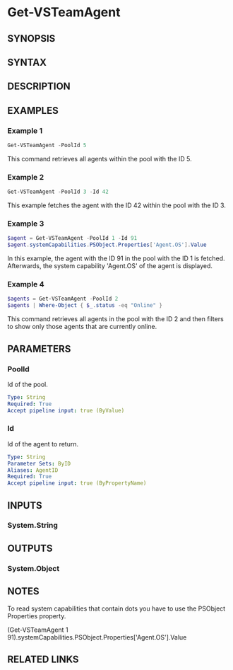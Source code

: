 <!-- #include "./common/header.md" -->

# Get-VSTeamAgent

## SYNOPSIS

<!-- #include "./synopsis/Get-VSTeamAgent.md" -->

## SYNTAX

## DESCRIPTION

<!-- #include "./synopsis/Get-VSTeamAgent.md" -->

## EXAMPLES

### Example 1

```powershell
Get-VSTeamAgent -PoolId 5
```

This command retrieves all agents within the pool with the ID 5.

### Example 2

```powershell
Get-VSTeamAgent -PoolId 3 -Id 42
```

This example fetches the agent with the ID 42 within the pool with the ID 3.

### Example 3

```powershell
$agent = Get-VSTeamAgent -PoolId 1 -Id 91
$agent.systemCapabilities.PSObject.Properties['Agent.OS'].Value
```

In this example, the agent with the ID 91 in the pool with the ID 1 is fetched. Afterwards, the system capability 'Agent.OS' of the agent is displayed.

### Example 4

```powershell
$agents = Get-VSTeamAgent -PoolId 2
$agents | Where-Object { $_.status -eq "Online" }
```

This command retrieves all agents in the pool with the ID 2 and then filters to show only those agents that are currently online.

## PARAMETERS

### PoolId

Id of the pool.

```yaml
Type: String
Required: True
Accept pipeline input: true (ByValue)
```

### Id

Id of the agent to return.

```yaml
Type: String
Parameter Sets: ByID
Aliases: AgentID
Required: True
Accept pipeline input: true (ByPropertyName)
```

## INPUTS

### System.String

## OUTPUTS

### System.Object

## NOTES

To read system capabilities that contain dots you have to use the PSObject Properties property.

(Get-VSTeamAgent 1 91).systemCapabilities.PSObject.Properties['Agent.OS'].Value

<!-- #include "./common/prerequisites.md" -->

## RELATED LINKS
